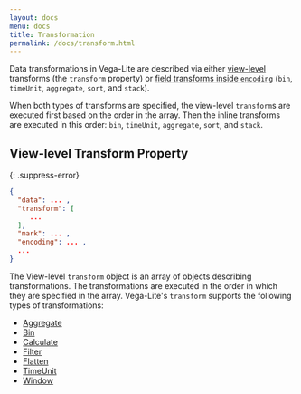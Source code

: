 ```yaml
---
layout: docs
menu: docs
title: Transformation
permalink: /docs/transform.html
---
```


Data transformations in Vega-Lite are described via either [view-level](spec.html#common) transforms (the `transform` property) or [field transforms inside `encoding`](encoding.html#field-transform) (`bin`, `timeUnit`, `aggregate`, `sort`, and `stack`).

When both types of transforms are specified, the view-level `transform`s are executed first based on the order in the array. Then the inline transforms are executed in this order: `bin`, `timeUnit`, `aggregate`, `sort`, and `stack`.

## View-level Transform Property

{: .suppress-error}
```json
{
  "data": ... ,
  "transform": [
     ...
  ],
  "mark": ... ,
  "encoding": ... ,
  ...
}
```

The View-level `transform` object is an array of objects describing transformations. The transformations are executed in the order in which they are specified in the array.
Vega-Lite's `transform` supports the following types of transformations:

- [Aggregate](aggregate.html#transform)
- [Bin](bin.html#transform)
- [Calculate](calculate.html)
- [Filter](filter.html)
- [Flatten](flatten.html)
- [TimeUnit](timeunit.html#transform)
- [Window](window.html)
